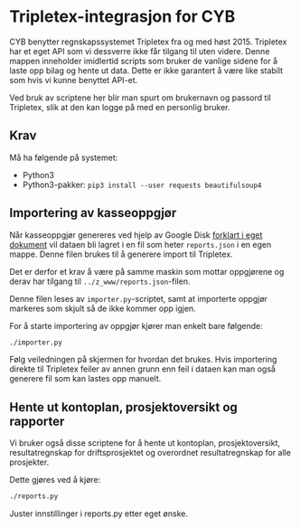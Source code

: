 # Tripletex-integrasjon for CYB
CYB benytter regnskapssystemet Tripletex fra og med høst 2015. Tripletex har et eget API
som vi dessverre ikke får tilgang til uten videre. Denne mappen inneholder imidlertid
scripts som bruker de vanlige sidene for å laste opp bilag og hente ut data. Dette er ikke
garantert å være like stabilt som hvis vi kunne benyttet API-et.

Ved bruk av scriptene her blir man spurt om brukernavn og passord til Tripletex, slik
at den kan logge på med en personlig bruker.

## Krav
Må ha følgende på systemet:
* Python3
* Python3-pakker: `pip3 install --user requests beautifulsoup4`

## Importering av kasseoppgjør
Når kasseoppgjør genereres ved hjelp av Google Disk [forklart i eget dokument](../z_www/)
vil dataen bli lagret i en fil som heter ```reports.json``` i en egen mappe. Denne filen
brukes til å generere import til Tripletex.

Det er derfor et krav å være på samme maskin som mottar oppgjørene og derav har tilgang
til ```../z_www/reports.json```-filen.

Denne filen leses av ```importer.py```-scriptet, samt at importerte oppgjør markeres som
skjult så de ikke kommer opp igjen.

For å starte importering av oppgjør kjører man enkelt bare følgende:

```bash
./importer.py
```

Følg veiledningen på skjermen for hvordan det brukes. Hvis importering direkte til Tripletex
feiler av annen grunn enn feil i dataen kan man også generere fil som kan lastes opp manuelt.

## Hente ut kontoplan, prosjektoversikt og rapporter
Vi bruker også disse scriptene for å hente ut kontoplan, prosjektoversikt, resultatregnskap for
driftsprosjektet og overordnet resultatregnskap for alle prosjekter.

Dette gjøres ved å kjøre:

```bash
./reports.py
```

Juster innstillinger i reports.py etter eget ønske.
